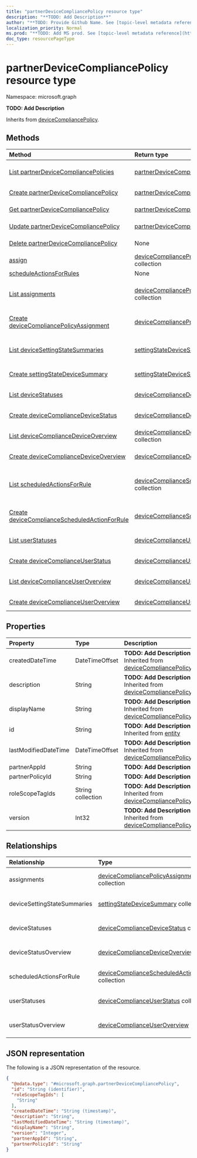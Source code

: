 ```yaml
---
title: "partnerDeviceCompliancePolicy resource type"
description: "**TODO: Add Description**"
author: "**TODO: Provide Github Name. See [topic-level metadata reference](https://msgo.azurewebsites.net/add/document/guidelines/metadata.html#topic-level-metadata)**"
localization_priority: Normal
ms.prod: "**TODO: Add MS prod. See [topic-level metadata reference](https://msgo.azurewebsites.net/add/document/guidelines/metadata.html#topic-level-metadata)**"
doc_type: resourcePageType
---
```


# partnerDeviceCompliancePolicy resource type

Namespace: microsoft.graph

**TODO: Add Description**


Inherits from [deviceCompliancePolicy](../resources/devicecompliancepolicy.md).

## Methods
|Method|Return type|Description|
|:---|:---|:---|
|[List partnerDeviceCompliancePolicies](../api/partnerdevicecompliancepolicy-list.md)|[partnerDeviceCompliancePolicy](../resources/partnerdevicecompliancepolicy.md) collection|Get a list of the [partnerDeviceCompliancePolicy](../resources/partnerdevicecompliancepolicy.md) objects and their properties.|
|[Create partnerDeviceCompliancePolicy](../api/partnerdevicecompliancepolicy-create.md)|[partnerDeviceCompliancePolicy](../resources/partnerdevicecompliancepolicy.md)|Create a new [partnerDeviceCompliancePolicy](../resources/partnerdevicecompliancepolicy.md) object.|
|[Get partnerDeviceCompliancePolicy](../api/partnerdevicecompliancepolicy-get.md)|[partnerDeviceCompliancePolicy](../resources/partnerdevicecompliancepolicy.md)|Read the properties and relationships of a [partnerDeviceCompliancePolicy](../resources/partnerdevicecompliancepolicy.md) object.|
|[Update partnerDeviceCompliancePolicy](../api/partnerdevicecompliancepolicy-update.md)|[partnerDeviceCompliancePolicy](../resources/partnerdevicecompliancepolicy.md)|Update the properties of a [partnerDeviceCompliancePolicy](../resources/partnerdevicecompliancepolicy.md) object.|
|[Delete partnerDeviceCompliancePolicy](../api/partnerdevicecompliancepolicy-delete.md)|None|Deletes a [partnerDeviceCompliancePolicy](../resources/partnerdevicecompliancepolicy.md) object.|
|[assign](../api/partnerdevicecompliancepolicy-assign.md)|[deviceCompliancePolicyAssignment](../resources/intune-devicecompliancepolicyassignment.md) collection|**TODO: Add Description**|
|[scheduleActionsForRules](../api/partnerdevicecompliancepolicy-scheduleactionsforrules.md)|None|**TODO: Add Description**|
|[List assignments](../api/partnerdevicecompliancepolicy-list-assignments.md)|[deviceCompliancePolicyAssignment](../resources/intune-devicecompliancepolicyassignment.md) collection|Get the deviceCompliancePolicyAssignment resources from the assignments navigation property.|
|[Create deviceCompliancePolicyAssignment](../api/partnerdevicecompliancepolicy-post-assignments.md)|[deviceCompliancePolicyAssignment](../resources/intune-devicecompliancepolicyassignment.md)|Create a new deviceCompliancePolicyAssignment object.|
|[List deviceSettingStateSummaries](../api/partnerdevicecompliancepolicy-list-devicesettingstatesummaries.md)|[settingStateDeviceSummary](../resources/intune-settingstatedevicesummary.md) collection|Get the settingStateDeviceSummary resources from the deviceSettingStateSummaries navigation property.|
|[Create settingStateDeviceSummary](../api/partnerdevicecompliancepolicy-post-devicesettingstatesummaries.md)|[settingStateDeviceSummary](../resources/intune-settingstatedevicesummary.md)|Create a new settingStateDeviceSummary object.|
|[List deviceStatuses](../api/partnerdevicecompliancepolicy-list-devicestatuses.md)|[deviceComplianceDeviceStatus](../resources/intune-devicecompliancedevicestatus.md) collection|Get the deviceComplianceDeviceStatus resources from the deviceStatuses navigation property.|
|[Create deviceComplianceDeviceStatus](../api/partnerdevicecompliancepolicy-post-devicestatuses.md)|[deviceComplianceDeviceStatus](../resources/intune-devicecompliancedevicestatus.md)|Create a new deviceComplianceDeviceStatus object.|
|[List deviceComplianceDeviceOverview](../api/partnerdevicecompliancepolicy-list-devicestatusoverview.md)|[deviceComplianceDeviceOverview](../resources/intune-devicecompliancedeviceoverview.md) collection|Get the deviceComplianceDeviceOverview resources from the deviceStatusOverview navigation property.|
|[Create deviceComplianceDeviceOverview](../api/partnerdevicecompliancepolicy-post-devicestatusoverview.md)|[deviceComplianceDeviceOverview](../resources/intune-devicecompliancedeviceoverview.md)|Create a new deviceComplianceDeviceOverview object.|
|[List scheduledActionsForRule](../api/partnerdevicecompliancepolicy-list-scheduledactionsforrule.md)|[deviceComplianceScheduledActionForRule](../resources/intune-devicecompliancescheduledactionforrule.md) collection|Get the deviceComplianceScheduledActionForRule resources from the scheduledActionsForRule navigation property.|
|[Create deviceComplianceScheduledActionForRule](../api/partnerdevicecompliancepolicy-post-scheduledactionsforrule.md)|[deviceComplianceScheduledActionForRule](../resources/intune-devicecompliancescheduledactionforrule.md)|Create a new deviceComplianceScheduledActionForRule object.|
|[List userStatuses](../api/partnerdevicecompliancepolicy-list-userstatuses.md)|[deviceComplianceUserStatus](../resources/intune-devicecomplianceuserstatus.md) collection|Get the deviceComplianceUserStatus resources from the userStatuses navigation property.|
|[Create deviceComplianceUserStatus](../api/partnerdevicecompliancepolicy-post-userstatuses.md)|[deviceComplianceUserStatus](../resources/intune-devicecomplianceuserstatus.md)|Create a new deviceComplianceUserStatus object.|
|[List deviceComplianceUserOverview](../api/partnerdevicecompliancepolicy-list-userstatusoverview.md)|[deviceComplianceUserOverview](../resources/intune-devicecomplianceuseroverview.md) collection|Get the deviceComplianceUserOverview resources from the userStatusOverview navigation property.|
|[Create deviceComplianceUserOverview](../api/partnerdevicecompliancepolicy-post-userstatusoverview.md)|[deviceComplianceUserOverview](../resources/intune-devicecomplianceuseroverview.md)|Create a new deviceComplianceUserOverview object.|

## Properties
|Property|Type|Description|
|:---|:---|:---|
|createdDateTime|DateTimeOffset|**TODO: Add Description** Inherited from [deviceCompliancePolicy](../resources/intune-devicecompliancepolicy.md)|
|description|String|**TODO: Add Description** Inherited from [deviceCompliancePolicy](../resources/intune-devicecompliancepolicy.md)|
|displayName|String|**TODO: Add Description** Inherited from [deviceCompliancePolicy](../resources/intune-devicecompliancepolicy.md)|
|id|String|**TODO: Add Description** Inherited from [entity](../resources/entity.md)|
|lastModifiedDateTime|DateTimeOffset|**TODO: Add Description** Inherited from [deviceCompliancePolicy](../resources/intune-devicecompliancepolicy.md)|
|partnerAppId|String|**TODO: Add Description**|
|partnerPolicyId|String|**TODO: Add Description**|
|roleScopeTagIds|String collection|**TODO: Add Description** Inherited from [deviceCompliancePolicy](../resources/intune-devicecompliancepolicy.md)|
|version|Int32|**TODO: Add Description** Inherited from [deviceCompliancePolicy](../resources/intune-devicecompliancepolicy.md)|

## Relationships
|Relationship|Type|Description|
|:---|:---|:---|
|assignments|[deviceCompliancePolicyAssignment](../resources/intune-devicecompliancepolicyassignment.md) collection|**TODO: Add Description** Inherited from [deviceCompliancePolicy](../resources/devicecompliancepolicy.md)|
|deviceSettingStateSummaries|[settingStateDeviceSummary](../resources/intune-settingstatedevicesummary.md) collection|**TODO: Add Description** Inherited from [deviceCompliancePolicy](../resources/devicecompliancepolicy.md)|
|deviceStatuses|[deviceComplianceDeviceStatus](../resources/intune-devicecompliancedevicestatus.md) collection|**TODO: Add Description** Inherited from [deviceCompliancePolicy](../resources/devicecompliancepolicy.md)|
|deviceStatusOverview|[deviceComplianceDeviceOverview](../resources/intune-devicecompliancedeviceoverview.md)|**TODO: Add Description** Inherited from [deviceCompliancePolicy](../resources/devicecompliancepolicy.md)|
|scheduledActionsForRule|[deviceComplianceScheduledActionForRule](../resources/intune-devicecompliancescheduledactionforrule.md) collection|**TODO: Add Description** Inherited from [deviceCompliancePolicy](../resources/devicecompliancepolicy.md)|
|userStatuses|[deviceComplianceUserStatus](../resources/intune-devicecomplianceuserstatus.md) collection|**TODO: Add Description** Inherited from [deviceCompliancePolicy](../resources/devicecompliancepolicy.md)|
|userStatusOverview|[deviceComplianceUserOverview](../resources/intune-devicecomplianceuseroverview.md)|**TODO: Add Description** Inherited from [deviceCompliancePolicy](../resources/devicecompliancepolicy.md)|

## JSON representation
The following is a JSON representation of the resource.
<!-- {
  "blockType": "resource",
  "keyProperty": "id",
  "@odata.type": "microsoft.graph.partnerDeviceCompliancePolicy",
  "baseType": "microsoft.graph.deviceCompliancePolicy",
  "openType": false
}
-->
``` json
{
  "@odata.type": "#microsoft.graph.partnerDeviceCompliancePolicy",
  "id": "String (identifier)",
  "roleScopeTagIds": [
    "String"
  ],
  "createdDateTime": "String (timestamp)",
  "description": "String",
  "lastModifiedDateTime": "String (timestamp)",
  "displayName": "String",
  "version": "Integer",
  "partnerAppId": "String",
  "partnerPolicyId": "String"
}
```

